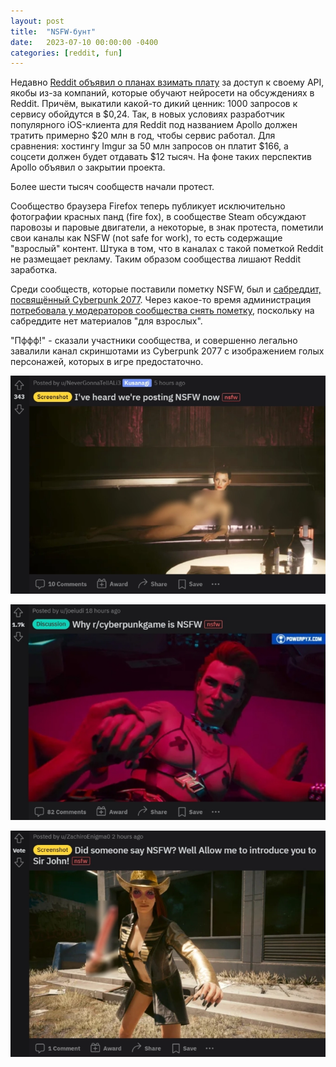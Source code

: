 ```yaml
---
layout: post
title:  "NSFW-бунт"
date:   2023-07-10 00:00:00 -0400
categories: [reddit, fun]
---
```


Недавно [Reddit объявил о планах взимать плату](https://www.redditinc.com/blog/2023apiupdates) за доступ к своему API, якобы из-за компаний, которые обучают нейросети на обсуждениях в Reddit. Причём, выкатили какой-то дикий ценник: 1000 запросов к сервису обойдутся в $0,24. Так, в новых условиях разработчик популярного iOS-клиента для Reddit под названием Apollo должен тратить примерно $20 млн в год, чтобы сервис работал. Для сравнения: хостингу Imgur за 50 млн запросов он платит $166, а соцсети должен будет отдавать $12 тысяч. На фоне таких перспектив Apollo объявил о закрытии проекта.

Более шести тысяч сообществ начали протест.

Сообщество браузера Firefox теперь публикует исключительно фотографии красных панд (fire fox), в сообществе Steam обсуждают паровозы и паровые двигатели, а некоторые, в знак протеста, пометили свои каналы как NSFW (not safe for work), то есть содержащие "взрослый" контент. Штука в том, что в каналах с такой пометкой Reddit не размещает рекламу. Таким образом сообщества лишают Reddit заработка.

Среди сообществ, которые поставили пометку NSFW, был и [сабреддит, посвящённый Cyberpunk 2077](https://www.reddit.com/r/cyberpunkgame/). Через какое-то время администрация [потребовала у модераторов сообщества снять пометку](https://www.reddit.com/r/cyberpunkgame/comments/14rnt14/the_reddit_admins_have_threatened_us_demanding_we/), поскольку на сабреддите нет материалов "для взрослых".

"Пффф!" - сказали участники сообщества, и совершенно легально завалили канал скриншотами из Cyberpunk 2077 с изображением голых персонажей, которых в игре предостаточно.


![](/images/nsfw-reddit/pic1.webp)

![](/images/nsfw-reddit/pic2.webp)

![](/images/nsfw-reddit/pic3.webp)
